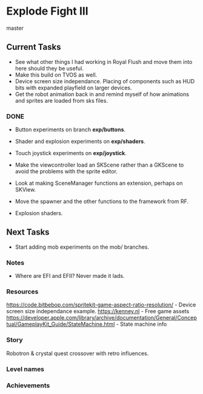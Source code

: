 # Explode Fight III
master

## Current Tasks
- See what other things I had working in Royal Flush and move them into here should they be useful.
- Make this build on TVOS as well.
- Device screen size independance. Placing of components such as HUD bits with expanded playfield on larger devices.
- Get the robot animation back in and remind myself of how animations and sprites are loaded from sks files.

### DONE
- Button experiments on branch __exp/buttons__.
- Shader and explosion experiments on __exp/shaders__.
- Touch joystick experiments on __exp/joystick__.

- Make the viewcontroller load an SKScene rather than a GKScene to avoid the problems with the sprite editor.
- Look at making SceneManager functions an extension, perhaps on SKView.
- Move the spawner and the other functions to the framework from RF.
- Explosion shaders.

## Next Tasks
- Start adding mob experiments on the mob/ branches.

### Notes
- Where are EFI and EFII? Never made it lads.

### Resources
https://code.bitbebop.com/spritekit-game-aspect-ratio-resolution/ - Device screen size independance example.
https://kenney.nl - Free game assets  
https://developer.apple.com/library/archive/documentation/General/Conceptual/GameplayKit_Guide/StateMachine.html - State machine info  

### Story
Robotron & crystal quest crossover with retro influences.

### Level names

### Achievements
